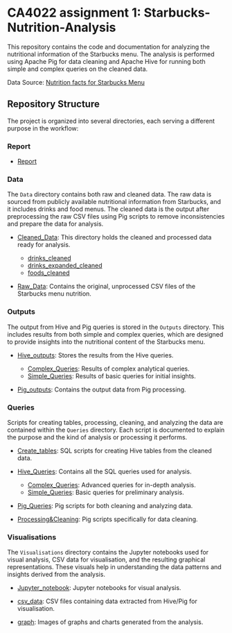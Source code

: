 # CA4022 assignment 1: Starbucks-Nutrition-Analysis

This repository contains the code and documentation for analyzing the nutritional information of the Starbucks menu. The analysis is performed using Apache Pig for data cleaning and Apache Hive for running both simple and complex queries on the cleaned data.

Data Source: [Nutrition facts for Starbucks Menu](https://www.kaggle.com/datasets/starbucks/starbucks-menu)

## Repository Structure

The project is organized into several directories, each serving a different purpose in the workflow:

### Report
- [Report]()

### Data

The `Data` directory contains both raw and cleaned data. The raw data is sourced from publicly available nutritional information from Starbucks, and it includes drinks and food menus. The cleaned data is the output after preprocessing the raw CSV files using Pig scripts to remove inconsistencies and prepare the data for analysis.

- [Cleaned_Data](./Data/Cleaned_Data): This directory holds the cleaned and processed data ready for analysis.
  - [drinks_cleaned](./Data/Cleaned_Data/drinks_cleaned)
  - [drinks_expanded_cleaned](./Data/Cleaned_Data/drinks_expanded_cleaned)
  - [foods_cleaned](./Data/Cleaned_Data/foods_cleaned)

- [Raw_Data](./Data/Raw_data): Contains the original, unprocessed CSV files of the Starbucks menu nutrition.


### Outputs

The output from Hive and Pig queries is stored in the `Outputs` directory. This includes results from both simple and complex queries, which are designed to provide insights into the nutritional content of the Starbucks menu.

- [Hive_outputs](./Outputs/Hive_outputs): Stores the results from the Hive queries.
  - [Complex_Queries](./Outputs/Hive_outputs/Complex_Queries): Results of complex analytical queries.
  - [Simple_Queries](./Outputs/Hive_outputs/Simple_Queries): Results of basic queries for initial insights.
  
- [Pig_outputs](./Outputs/Pig_outputs): Contains the output data from Pig processing.

### Queries

Scripts for creating tables, processing, cleaning, and analyzing the data are contained within the `Queries` directory. Each script is documented to explain the purpose and the kind of analysis or processing it performs.

- [Create_tables](./Queries/Create_tables): SQL scripts for creating Hive tables from the cleaned data.
  
- [Hive_Queries](./Queries/Hive_Queries): Contains all the SQL queries used for analysis. 
  - [Complex_Queries](./Queries/Hive_Queries/Complex_Queries): Advanced queries for in-depth analysis. 
  - [Simple_Queries](./Queries/Hive_Queries/Simple_Queries): Basic queries for preliminary analysis.
  
- [Pig_Queries](./Queries/Pig_Queries): Pig scripts for both cleaning and analyzing data.

- [Processing&Cleaning](./Queries/Processing&Cleaning): Pig scripts specifically for data cleaning.

### Visualisations

The `Visualisations` directory contains the Jupyter notebooks used for visual analysis, CSV data for visualisation, and the resulting graphical representations. These visuals help in understanding the data patterns and insights derived from the analysis.

- [Jupyter_notebook](./Visualisations/Jupyter_notebook): Jupyter notebooks for visual analysis.

- [csv_data](./Visualisations/csv_data): CSV files containing data extracted from Hive/Pig for visualisation.
    
- [graph](./Visualisations/graph): Images of graphs and charts generated from the analysis.
